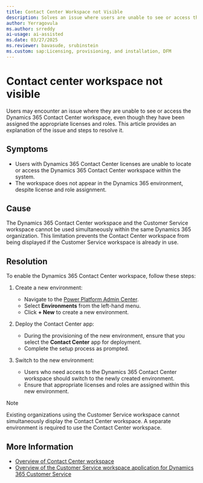 ```yaml
---
title: Contact Center Workspace not Visible
description: Solves an issue where users are unable to see or access the Dynamics 365 Contact Center workspace.
author: Yerragovula
ms.author: srreddy
ai-usage: ai-assisted
ms.date: 03/27/2025
ms.reviewer: bavasude, srubinstein
ms.custom: sap:Licensing, provisioning, and installation, DFM
---
```

# Contact center workspace not visible

Users may encounter an issue where they are unable to see or access the Dynamics 365 Contact Center workspace, even though they have been assigned the appropriate licenses and roles. This article provides an explanation of the issue and steps to resolve it.

## Symptoms

- Users with Dynamics 365 Contact Center licenses are unable to locate or access the Dynamics 365 Contact Center workspace within the system.
- The workspace does not appear in the Dynamics 365 environment, despite license and role assignment.

## Cause

The Dynamics 365 Contact Center workspace and the Customer Service workspace cannot be used simultaneously within the same Dynamics 365 organization. This limitation prevents the Contact Center workspace from being displayed if the Customer Service workspace is already in use.

## Resolution

To enable the Dynamics 365 Contact Center workspace, follow these steps:

1. Create a new environment:

    - Navigate to the [Power Platform Admin Center](https://admin.powerplatform.microsoft.com/).
    - Select **Environments** from the left-hand menu.
    - Click **+ New** to create a new environment.

2. Deploy the Contact Center app:

    - During the provisioning of the new environment, ensure that you select the **Contact Center** app for deployment.
    - Complete the setup process as prompted.

3. Switch to the new environment:

    - Users who need access to the Dynamics 365 Contact Center workspace should switch to the newly created environment.
    - Ensure that appropriate licenses and roles are assigned within this new environment.

> [!NOTE]
> Existing organizations using the Customer Service workspace cannot simultaneously display the Contact Center workspace. A separate environment is required to use the Contact Center workspace.

## More Information

- [Overview of Contact Center workspace](/dynamics365/contact-center/use/ccw-overview)
- [Overview of the Customer Service workspace application for Dynamics 365 Customer Service](/dynamics365/customer-service/implement/csw-overview?tabs=customerserviceadmincenter)